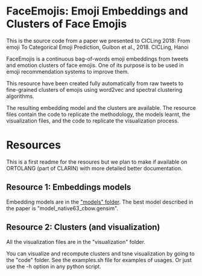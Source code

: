 # FaceEmojis: Emoji Embeddings and Clusters of Face Emojis

This is the source code from a paper we presented to CICLing 2018:
From emoji To Categorical Emoji Prediction, Guibon et al., 2018. CICLing, Hanoi 

FaceEmojis is a continuous bag-of-words emoji embeddings from tweets and emotion clusters of face emojis. One of its purpose is to be used in emoji recommendation systems to improve them.

This resource have been created fully automatically from raw tweets to fine-grained clusters of emojis using word2vec and spectral clustering algorithms.

The resulting embedding model and the clusters are available. The resource files contain the code to replicate the methodology, the models learnt, the visualization files, and the code to replicate the visualization process.

# Resources

This is a first readme for the resoures but we plan to make if available on ORTOLANG (part of CLARIN) with more detailed better documentation.

## Resource 1: Embeddings models

Embedding models are in the ["models" folder](https://drive.google.com/open?id=0By_QEvK1tPkQUFF2V2JFRV9ZUGc). The best model described in the paper is "model_native63_cbow.gensim".

## Resource 2: Clusters (and visualization)

All the visualization files are in the "visualization" folder.

You can visualize and recompute clusters and tsne visualization by going to the "code" folder.
See the examples.sh file for examples of usages. Or just use the -h option in any python script.

